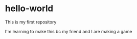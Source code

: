 # hello-world
This is my first repository 

I'm learning to make this bc my friend and I are making a game
